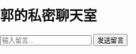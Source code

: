 <html>
<head>
<style>
body {
  margin: 0;
  padding: 0;
}

#chatroom {
  text-align: center;
  font-weight: bold;
  background-color: #3498db; /* 蓝色背景 */
  color: white; /* 白色文字 */
  position: fixed;
  top: 0;
  left: 0;
  width: 100%;
  padding: 10px 0;
  z-index: 1000; /* 保证主题区域位于最上层 */
}

#chat_messages {
  text-align: left;
  margin: 100px auto 0 auto; /* 居中显示，顶部留出空间给主题 */
  max-width: 600px; /* 限制留言板宽度 */
  padding: 20px;
  overflow-y: auto; /* 垂直滚动条 */
  max-height: calc(100vh - 200px); /* 最大高度，减去主题的高度 */
  z-index: 999; /* 保证留言展示区域位于主题下方 */
}

.message {
  background-color: #ffffcc; /* 浅黄色背景 */
  padding: 5px; /* 缩短留言框的高度 */
  margin-bottom: 5px; /* 减小留言之间的间隔 */
  position: relative; /* 相对定位 */
}

.deleteButton {
  position: absolute;
  top: 50%;
  right: 5px;
  transform: translateY(-50%); /* 垂直居中 */
  color: white; /* 白色文字 */
  border: none;
  padding: 5px;
  cursor: pointer;
  background-color: #7fff00; /* 浅绿色背景 */
}

.deleteButton img {
  width: 12.5px; /* 缩小垃圾桶图标大小一半 */
  background-color: transparent; /* 设置背景颜色为透明 */
}

#chat_input {
  position: fixed;
  bottom: 0;
  left: 0;
  width: 100%;
  background-color: #f2f2f2;
  padding: 10px;
  box-sizing: border-box; /* 让内边距和边框计入总宽度 */
}

#messageInput {
  width: 80%; /* 文字输入框宽度 */
  padding: 8px; /* 内边距 */
  box-sizing: border-box; /* 让内边距和边框计入总宽度 */
  border: 1px solid #ccc; /* 边框 */
  border-radius: 4px; /* 圆角 */
}

#sendButton {
  width: 18%; /* 发送按钮宽度 */
  padding: 8px; /* 内边距 */
  box-sizing: border-box; /* 让内边距和边框计入总宽度 */
  border: none; /* 去掉边框 */
  background-color: #3498db; /* 蓝色背景 */
  color: white; /* 白色文字 */
  border-radius: 4px; /* 圆角 */
  cursor: pointer; /* 光标样式 */
}

</style>
</head>
<body>

<div id="chatroom">
  <h1>郭的私密聊天室</h1>
</div>

<div id="chat_messages">
  <!-- 留言信息显示区域 -->
</div>

<div id="chat_input">
  <input type="text" id="messageInput" placeholder="输入留言...">
  <button id="sendButton" onclick="sendMessage()">发送留言</button>
</div>

<script>
// 获取本地存储中的留言数据
let messages = JSON.parse(localStorage.getItem("messages")) || [];

// 显示留言信息
const chatMessages = document.getElementById("chat_messages");
messages.forEach((message, index) => {
  const messageDiv = document.createElement("div");
  messageDiv.classList.add("message");
  messageDiv.innerHTML = `<p>${message.content}</p><span>${message.time}</span><button class="deleteButton" onclick="deleteMessage(${index})"><img src="https://img.icons8.com/ios/50/000000/trash.png"/></button>`;
  chatMessages.appendChild(messageDiv);
});

// 发送留言
function sendMessage() {
  const messageInput = document.getElementById("messageInput");
  const newMessage = { content: messageInput.value, time: new Date().toLocaleTimeString() };
  messages.push(newMessage);
  localStorage.setItem("messages", JSON.stringify(messages)); // 将留言数据保存到本地存储

  const newMessageDiv = document.createElement("div");
  newMessageDiv.classList.add("message");
  newMessageDiv.innerHTML = `<p>${newMessage.content}</p><span>${newMessage.time}</span><button class="deleteButton" onclick="deleteMessage(${messages.length - 1})"><img src="https://img.icons8.com/ios/50/000000/trash.png"/></button>`;
  chatMessages.appendChild(newMessageDiv);
  messageInput.value = ""; // 清空输入框
  scrollToBottom();
}

// 删除留言
function deleteMessage(index) {
  messages.splice(index, 1);
  localStorage.setItem("messages", JSON.stringify(messages)); // 更新本地存储
  renderMessages();
}

// 渲染留言
function renderMessages() {
  chatMessages.innerHTML = "";
  messages.forEach((message, index) => {
    const messageDiv = document.createElement("div");
    messageDiv.classList.add("message");
    messageDiv.innerHTML = `<p>${message.content}</p><span>${message.time}</span><button class="deleteButton" onclick="deleteMessage(${index})"><img src="https://img.icons8.com/ios/50/000000/trash.png"/></button>`;
    chatMessages.appendChild(messageDiv);
  });
  scrollToBottom();
}

// 滚动到底部
function scrollToBottom() {
  chatMessages.scrollTop = chatMessages.scrollHeight;
}

// 在页面加载完成后，自动滚动到底部
window.onload = scrollToBottom;

</script>

</body>
</html>
